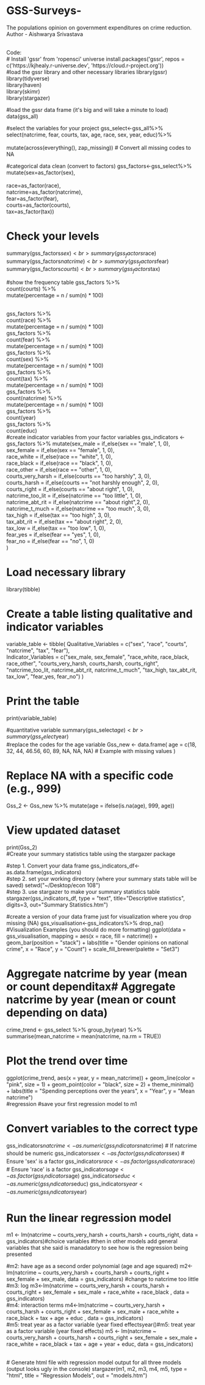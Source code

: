 # GSS-Surveys-
The populations opinion on government expenditures on crime reduction. 
<br>
Author - Aishwarya Srivastava 

<br>
Code: 
<br>
# Install 'gssr' from 'ropensci' universe
install.packages('gssr', repos =
                   c('https://kjhealy.r-universe.dev', 'https://cloud.r-project.org'))

<br>
#load the gssr library and other necessary libraries
library(gssr) 
<br>
library(tidyverse)
<br>
library(haven)
<br>
library(skimr)
<br>
library(stargazer)

#load the gssr data frame (it's big and will take a minute to load)
data(gss_all)
<br>

#select the variables for your project
gss_select<-gss_all%>%
<br>
  select(natcrime, fear, courts, tax, age, race, sex, year, educ)%>%  <br>           
  mutate(across(everything(), zap_missing)) # Convert all missing codes to NA
<br>

#categorical data clean (convert to factors)
gss_factors<-gss_select%>%
  mutate(sex=as_factor(sex),  <br>              
         race=as_factor(race), <br>
         natcrime=as_factor(natcrime), <br>
         fear=as_factor(fear), <br>
         courts=as_factor(courts),<br>
         tax=as_factor(tax))
<br>
# Check your levels
summary(gss_factors$sex)
<br>
summary(gss_factors$race)
<br>
summary(gss_factors$natcrime)
<br>
summary(gss_factors$fear)
<br>
summary(gss_factors$courts)
<br>
summary(gss_factors$tax)
<br>

#show the frequency table 
gss_factors %>% <br>
  count(courts) %>% <br>
  mutate(percentage = n / sum(n) * 100)

<br>
gss_factors %>% <br>
  count(race) %>% <br>
  mutate(percentage = n / sum(n) * 100)
<br>
gss_factors %>% <br>
  count(fear) %>% <br>
  mutate(percentage = n / sum(n) * 100)
<br>
gss_factors %>% <br>
  count(sex) %>% <br>
  mutate(percentage = n / sum(n) * 100)
<br>
gss_factors %>% <br>
  count(tax) %>% <br>
  mutate(percentage = n / sum(n) * 100)
<br>
gss_factors %>% <br>
  count(natcrime) %>% <br>
  mutate(percentage = n / sum(n) * 100)
<br>
gss_factors %>% <br>
  count(year)
<br>
gss_factors %>% <br>
  count(educ)
<br>
#create indicator variables from your factor variables
gss_indicators <- gss_factors %>%
  mutate(sex_male = if_else(sex == "male", 1, 0),  <br>
         sex_female = if_else(sex == "female", 1, 0), <br>
         race_white = if_else(race == "white", 1, 0), <br>
         race_black = if_else(race == "black", 1, 0), <br>
         race_other = if_else(race == "other", 1, 0), <br>
         courts_very_harsh = if_else(courts == "too harshly", 3, 0), <br>
         courts_harsh = if_else(courts == "not harshly enough", 2, 0), <br>
         courts_right = if_else(courts == "about right", 1, 0), <br>
         natcrime_too_lit = if_else(natcrime == "too little", 1, 0), <br>
         natcrime_abt_rit = if_else(natcrime == "about right",2, 0), <br> 
         natcrime_t_much = if_else(natcrime == "too much", 3, 0), <br>
         tax_high = if_else(tax == "too high", 3, 0), <br>
         tax_abt_rit = if_else(tax == "about right", 2, 0), <br>
         tax_low = if_else(tax == "too low", 1, 0), <br>
         fear_yes = if_else(fear == "yes", 1, 0), <br>
         fear_no = if_else(fear == "no", 1, 0)<br>
  )
<br>

# Load necessary library
library(tibble)
<br>
# Create a table listing qualitative and indicator variables
variable_table <- tibble(
  Qualitative_Variables = c("sex", "race", "courts", "natcrime", "tax", "fear"), <br>
  Indicator_Variables = c("sex_male, sex_female",
                          "race_white, race_black, race_other",
                          "courts_very_harsh, courts_harsh, courts_right",
                          "natcrime_too_lit, natcrime_abt_rit, natcrime_t_much",
                          "tax_high, tax_abt_rit, tax_low",
                          "fear_yes, fear_no")
)
<br>
# Print the table
print(variable_table)

#quantitative variable 
summary(gss_select$age)
<br>
summary(gss_select$year)
<br>
#replace the codes for the age variable 
Gss_new <- data.frame(
  age = c(18, 32, 44, 46.56, 60, 89, NA, NA, NA)  # Example with missing values
)
<br>
# Replace NA with a specific code (e.g., 999)
Gss_2 <- Gss_new %>%
  mutate(age = ifelse(is.na(age), 999, age))
<br>
# View updated dataset
print(Gss_2)
<br>
#Create your summary statistics table using the stargazer package

#step 1. Convert your data frame 
gss_indicators_df<-as.data.frame(gss_indicators) 
<br>
#step 2. set your working directory (where your summary stats table will be saved)
setwd("~/Desktop/econ 108")
<br>
#step 3. use stargazer to make your summary statistics table
stargazer(gss_indicators_df, type = "text", title="Descriptive statistics", digits=3, out="Summary Statistics.htm")
<br>


#create a version of your data frame just for visualization where you drop missing (NA)
gss_visualisation<-gss_indicators%>%
  drop_na() 
<br>
#Visualization Examples (you should do more formatting)
ggplot(data = gss_visualisation, mapping = aes(x = race, fill = natcrime)) +
  geom_bar(position = "stack") +
  labs(title = "Gender opinions on national crime",
       x = "Race",
       y = "Count") +
  scale_fill_brewer(palette = "Set3")
<br>

# Aggregate natcrime by year (mean or count dependitax# Aggregate natcrime by year (mean or count depending on data)
crime_trend <- gss_select %>%
  group_by(year) %>%
  summarise(mean_natcrime = mean(natcrime, na.rm = TRUE))
<br>
# Plot the trend over time
ggplot(crime_trend, aes(x = year, y = mean_natcrime)) +
  geom_line(color = "pink", size = 1) +
  geom_point(color = "black", size = 2) +
  theme_minimal() +
  labs(title = "Spending perceptions over the years",
       x = "Year",
       y = "Mean natcrime")
<br>
#regression 
#save your first regression model to m1
# Convert variables to the correct type
gss_indicators$natcrime <- as.numeric(gss_indicators$natcrime)  # If natcrime should be numeric
gss_indicators$sex <- as.factor(gss_indicators$sex)  # Ensure 'sex' is a factor
gss_indicators$race <- as.factor(gss_indicators$race)  # Ensure 'race' is a factor
gss_indicators$age <- as.factor(gss_indicators$age)
gss_indicators$educ <- as.numeric(gss_indicators$educ)
gss_indicators$year <- as.numeric(gss_indicators$year)
<br>
# Run the linear regression model
m1 <- lm(natcrime ~ courts_very_harsh + courts_harsh + courts_right, data = gss_indicators)#choice variables 
#then in other models add general variables that she said is manadatory to see how is the regression being presented 

#m2: have age as a second order polynomial (age and age squared)
m2<-lm(natcrime ~ courts_very_harsh + courts_harsh + courts_right + sex_female + sex_male, data = gss_indicators)
#change to natcrime too little
<br>
#m3: log 
m3<-lm(natcrime ~ courts_very_harsh + courts_harsh + courts_right + sex_female + sex_male + race_white + race_black , data = gss_indicators)
<br>
#m4: interaction terms
m4<-lm(natcrime ~ courts_very_harsh + courts_harsh + courts_right + sex_female + sex_male + race_white + race_black + tax + age + educ , data = gss_indicators)
<br>
#m5: treat year as a factor variable (year fixed effectsyear()#m5: treat year as a factor variable (year fixed effects)
m5 <- lm(natcrime ~ courts_very_harsh + courts_harsh + courts_right + 
           sex_female + sex_male + race_white + race_black + 
           tax + age + year + educ, data = gss_indicators)

<br>
# Generate html file with regression model output for all three models (output looks ugly in the console)
stargazer(m1, m2, m3, m4, m5, type = "html", title = "Regression Models",
          out = "models.htm")










